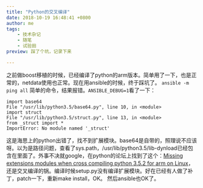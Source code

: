 ```yaml
---
title: "Python的交叉编译"
date: 2018-10-19 16:48:41 +0800
author: me
tags:
    - 技术杂记
    - 随笔
    - 试验田
preview: 踩了个坑，记录下来

---
```


​	之前做boost移植的时候，已经编译了python的arm版本。简单用了一下，也是正常的，netdata使用也正常。现在用ansible的时候，终于踩坑了。
    `ansible -m ping all` 简单的命令，结果报错。`ANSIBLE_DEBUG=1`看了一下：
```
import base64
File "/usr/lib/python3.5/base64.py", line 10, in <module>
import struct
File "/usr/lib/python3.5/struct.py", line 13, in <module>
from _struct import * 
ImportError: No module named '_struct'
```  


这是海思上的python出错了，找不到扩展模块。base64是自带的，照理说不应该呀。以为是路径问题，查看了sys.path，/usr/lib/python3.5/lib-dynload已经包含在里面了。外事不决就google，在python的论坛上找到了这个：[Missing extensions modules when cross compiling python 3.5.2 for arm on Linux](https://bugs.python.org/issue28444)，还是交叉编译的锅。编译时候setup.py没有编译扩展模块。好在已经有人做了补丁，patch一下，重新make install，OK。
然后ansible也OK了。
